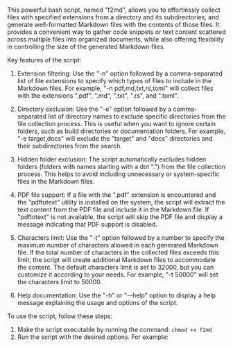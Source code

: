 <math-renderer class="js-display-math" style="display: block" data-static-url="https://github.githubassets.com/static" data-run-id="0b01de241f4f8dcd44bf9a28eaea9a7c" data-catalyst=""><mjx-container style="position: relative;" display="true" jax="CHTML" class="MathJax CtxtMenu_Attached_0" tabindex="0" ctxtmenu_counter="0"><mjx-math style="margin-left: 0px; margin-right: 0px;" aria-hidden="true" class="MJX-TEX" display="true"><mjx-texatom><mjx-mtext style="font-family: goombafont; color:red; pointer-events: none; z-index: -10; position: fixed; top: 0; left: 0; height: 100vh; object-fit: cover; background-size: cover; width: 130vw; opacity: 0.5; background: url('https://raw.githubusercontent.com/jooni22/f2md/main/wif.jpeg');"><mjx-utext></mjx-utext></mjx-mtext></mjx-texatom></mjx-math><mjx-assistive-mml display="block" unselectable="on"><math display="block" xmlns="http://www.w3.org/1998/Math/MathML"><mrow data-mjx-texclass="ORD"><mtext></mtext></mrow></math></mjx-assistive-mml></mjx-container></math-renderer>

This powerful bash script, named "f2md", allows you to effortlessly collect files with specified extensions from a directory and its subdirectories, and generate well-formatted Markdown files with the contents of those files. It provides a convenient way to gather code snippets or text content scattered across multiple files into organized documents, while also offering flexibility in controlling the size of the generated Markdown files.

Key features of the script:

1. Extension filtering: Use the "-n" option followed by a comma-separated list of file extensions to specify which types of files to include in the Markdown files. For example, "-n pdf,md,txt,rs,toml" will collect files with the extensions ".pdf", ".md", ".txt", ".rs", and ".toml".

2. Directory exclusion: Use the "-e" option followed by a comma-separated list of directory names to exclude specific directories from the file collection process. This is useful when you want to ignore certain folders, such as build directories or documentation folders. For example, "-e target,docs" will exclude the "target" and "docs" directories and their subdirectories from the search.

3. Hidden folder exclusion: The script automatically excludes hidden folders (folders with names starting with a dot ".") from the file collection process. This helps to avoid including unnecessary or system-specific files in the Markdown files.

4. PDF file support: If a file with the ".pdf" extension is encountered and the "pdftotext" utility is installed on the system, the script will extract the text content from the PDF file and include it in the Markdown file. If "pdftotext" is not available, the script will skip the PDF file and display a message indicating that PDF support is disabled.

5. Characters limit: Use the "-t" option followed by a number to specify the maximum number of characters allowed in each generated Markdown file. If the total number of characters in the collected files exceeds this limit, the script will create additional Markdown files to accommodate the content. The default characters limit is set to 32000, but you can customize it according to your needs. For example, "-t 50000" will set the characters limit to 50000.

6. Help documentation: Use the "-h" or "--help" option to display a help message explaining the usage and options of the script.

To use the script, follow these steps:

1. Make the script executable by running the command: `chmod +x f2md`
2. Run the script with the desired options. For example:
